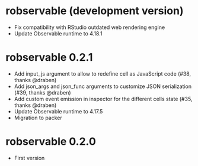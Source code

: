 # robservable (development version)

* Fix compatibility with RStudio outdated web rendering engine
* Update Observable runtime to 4.18.1

# robservable 0.2.1

* Add input_js argument to allow to redefine cell as JavaScript code (#38, thanks @draben)
* Add json_args and json_func arguments to customize JSON serialization (#39, thanks @draben)
* Add custom event emission in inspector for the different cells state (#35, thanks @draben)
* Update Observable runtime to 4.17.5
* Migration to packer

# robservable 0.2.0

* First version
